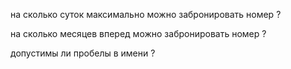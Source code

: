 на сколько  суток максимально можно забронировать номер ?

 на сколько месяцев вперед можно забронировать номер ?

 допустимы ли пробелы в имени ?